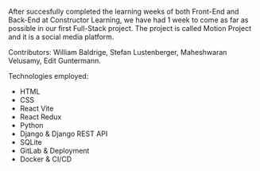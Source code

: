 After succesfully completed the learning weeks of both Front-End and Back-End at Constructor Learning, 
we have had 1 week to come as far as possible in our first Full-Stack project. The project is called Motion Project and it is a social media platform.

Contributors: William Baldrige, Stefan Lustenberger, Maheshwaran Velusamy, Edit Guntermann.


Technologies employed:
- HTML
- CSS
- React Vite
- React Redux
- Python
- Django & Django REST API
- SQLite
- GitLab & Deployment
- Docker & CI/CD
